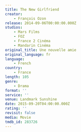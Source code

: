 ```yaml
---
title: The New Girlfriend
creator:
    - François Ozon
release: 2014-09-06T00:00:00.000Z
studios:
    - Mars Films
    - FOZ
    - France 2 Cinéma
    - Mandarin Cinéma
original_title: Une nouvelle amie
original_language: fr
language:
    - French
country:
    - France
length: 105
genre:
    - Drama
format: ''
service: ''
venue: Landmark Sunshine
date: 2015-09-20T04:00:00.000Z
rating: ''
revisit: false
media: Movie
tmdb_id: 283726
---
```



